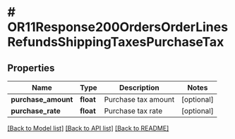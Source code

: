 # # OR11Response200OrdersOrderLinesRefundsShippingTaxesPurchaseTax

## Properties

Name | Type | Description | Notes
------------ | ------------- | ------------- | -------------
**purchase_amount** | **float** | Purchase tax amount | [optional]
**purchase_rate** | **float** | Purchase tax rate | [optional]

[[Back to Model list]](../../README.md#models) [[Back to API list]](../../README.md#endpoints) [[Back to README]](../../README.md)
